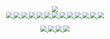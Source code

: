 <div align="center">
  <picture>
    <source media="(prefers-color-scheme: dark)" 
      srcset="https://github-readme-stats-guylepage3.vercel.app/api?username=guylepage3&show_icons=false&bg_color=000000&title_color=ffffff&icon_color=ffffff&text_color=ffffff&hide_border=true&border_color=31363c&count_private=true&include_all_commits=true&hide=contribs&custom_title=GitHub%20Stats&ring_color=ffffff&card_width=290">
    <img src="https://github-readme-stats-guylepage3.vercel.app/api?username=guylepage3&show_icons=false&bg_color=1f6feb&title_color=ffffff&icon_color=ffffff&text_color=ffffff&hide_border=true&border_color=d1d7dd&count_private=true&include_all_commits=true&hide=contribs&custom_title=GitHub%20Stats&ring_color=ffffff&card_width=290">
  </picture>
</div>

<div align="center" style="display: inline_block">
  <a href="https://developer.mozilla.org/en-US/docs/Learn/Getting_started_with_the_web/JavaScript_basics" target="_blank">
    <picture>
      <source 
        media="(prefers-color-scheme: dark)" 
        srcset="https://img.shields.io/badge/JavaScript-000000?style=for-the-badge">
      <img src="https://img.shields.io/badge/JavaScript-1f6feb?style=for-the-badge">
    </picture>
  </a>
  <a href="https://www.typescriptlang.org/" target="_blank">
    <picture>
      <source 
        media="(prefers-color-scheme: dark)" 
        srcset="https://img.shields.io/badge/TypeScript-000000?style=for-the-badge&logo=typescript&logoColor=white">
      <img src="https://img.shields.io/badge/TypeScript-1f6feb?style=for-the-badge&logo=typescript&logoColor=white">
    </picture>
  </a>
  <a href="https://nextjs.org/" target="_blank">
    <picture>
      <source 
        media="(prefers-color-scheme: dark)" 
        srcset="https://img.shields.io/badge/NextJS-000000?style=for-the-badge&logo=next.js&logoColor=white">
      <img src="https://img.shields.io/badge/NextJS-1f6feb?style=for-the-badge&logo=next.js&logoColor=white">
    </picture>
  </a>
  <a href="https://react.dev/" target="_blank">
    <picture>
      <source 
        media="(prefers-color-scheme: dark)" 
        srcset="https://img.shields.io/badge/React-000000?style=for-the-badge&logo=react&logoColor=white">
      <img src="https://img.shields.io/badge/React-1f6feb?style=for-the-badge&logo=react&logoColor=white">
    </picture>
  </a>
  <a href="https://developer.mozilla.org/en-US/docs/Glossary/HTML5" target="_blank">
    <picture>
      <source 
        media="(prefers-color-scheme: dark)" 
        srcset="https://img.shields.io/badge/HTML5-000000?style=for-the-badge&logo=html5&logoColor=white">
      <img src="https://img.shields.io/badge/HTML5-1f6feb?style=for-the-badge&logo=html5&logoColor=white">
    </picture>
  </a>
  <a href="https://github.com/css-modules/css-modules" target="_blank">
    <picture>
      <source 
        media="(prefers-color-scheme: dark)" 
        srcset="https://img.shields.io/badge/CSS%20Modules-000000?style=for-the-badge&logo=cssmodules&logoColor=white">
      <img src="https://img.shields.io/badge/CSS%20Modules-1f6feb?style=for-the-badge&logo=cssmodules&logoColor=white">
    </picture>
  </a>
  <a href="https://postcss.org/" target="_blank">
    <picture>
      <source 
        media="(prefers-color-scheme: dark)" 
        srcset="https://img.shields.io/badge/PostCSS-000000?style=for-the-badge&logo=postcss&logoColor=white">
      <img src="https://img.shields.io/badge/PostCSS-1f6feb?style=for-the-badge&logo=postcss&logoColor=white">
    </picture>
  </a>
  <a href="https://github.com/postcss/autoprefixer" target="_blank">
    <picture>
      <source 
        media="(prefers-color-scheme: dark)" 
        srcset="https://img.shields.io/badge/Autoprefixer-000000?style=for-the-badge&logo=autoprefixer&logoColor=white">
      <img src="https://img.shields.io/badge/Autoprefixer-1f6feb?style=for-the-badge&logo=autoprefixer&logoColor=white">
    </picture>
  </a>
  <a href="https://developer.mozilla.org/en-US/docs/Web/CSS" target="_blank">
    <picture>
      <source 
        media="(prefers-color-scheme: dark)" 
        srcset="https://img.shields.io/badge/CSS3-000000?style=for-the-badge&logo=css3&logoColor=white">
      <img src="https://img.shields.io/badge/CSS3-1f6feb?style=for-the-badge&logo=css3&logoColor=white">
    </picture>
  </a>
  <a href="https://vercel.com/" target="_blank">
    <picture>
      <source 
        media="(prefers-color-scheme: dark)" 
        srcset="https://img.shields.io/badge/Vercel-000000?style=for-the-badge&logo=vercel&logoColor=white">
      <img src="https://img.shields.io/badge/Vercel-1f6feb?style=for-the-badge&logo=vercel&logoColor=white">
    </picture>
  </a>
  <a href="https://pnpm.io/" target="_blank">
    <picture>
      <source 
        media="(prefers-color-scheme: dark)" 
        srcset="https://img.shields.io/badge/pnpm-000000?style=for-the-badge&logo=pnpm&logoColor=white">
      <img src="https://img.shields.io/badge/pnpm-1f6feb?style=for-the-badge&logo=pnpm&logoColor=white">
    </picture>
  </a>
  <a href="https://git-scm.com/" target="_blank">
    <picture>
      <source 
        media="(prefers-color-scheme: dark)" 
        srcset="https://img.shields.io/badge/GIT-000000?style=for-the-badge&logo=git&logoColor=white">
      <img src="https://img.shields.io/badge/GIT-1f6feb?style=for-the-badge&logo=git&logoColor=white">
    </picture>
  </a>
  <a href="https://stackshare.io/guylepage33/guylepage-com" target="_blank">
    <picture>
      <source 
        media="(prefers-color-scheme: dark)" 
        srcset="https://img.shields.io/badge/StackShare-000000?style=for-the-badge&logo=stackshare&logoColor=white">
      <img src="https://img.shields.io/badge/StackShare-1f6feb?style=for-the-badge&logo=stackshare&logoColor=white">
    </picture>
  </a>
</div>
<br/>
<div align="center">
    <a href="https://guylepage.com" target="_blank">
      <picture>
        <source 
          media="(prefers-color-scheme: dark)" 
          srcset="https://img.shields.io/badge/guylepage.com-000000?style=for-the-badge&logoColor=white">
        <img src="https://img.shields.io/badge/guylepage.com-1f6feb?style=for-the-badge&logoColor=white">
      </picture>
    </a>
    <a href="https://twitter.com/guylepage3" target="_blank">
      <picture>
        <source 
          media="(prefers-color-scheme: dark)" 
          srcset="https://img.shields.io/badge/Twitter-000000?style=for-the-badge&logo=twitter&logoColor=white">
        <img src="https://img.shields.io/badge/Twitter-1f6feb?style=for-the-badge&logo=twitter&logoColor=white">
      </picture>
    </a>
    <a href="https://www.linkedin.com/in/guylepage/" target="_blank">
      <picture>
        <source 
          media="(prefers-color-scheme: dark)" 
          srcset="https://img.shields.io/badge/LinkedIn-000000?style=for-the-badge&logo=linkedin&logoColor=white">
        <img src="https://img.shields.io/badge/LinkedIn-1f6feb?style=for-the-badge&logo=linkedin&logoColor=white">
      </picture>
    </a>
    <a href="https://www.buymeacoffee.com/guylepage3" target="_blank">
      <picture>
        <source 
          media="(prefers-color-scheme: dark)" 
          srcset="https://img.shields.io/badge/Buy%20Me%20a%20Coffee-000000?style=for-the-badge&logoColor=white">
        <img src="https://img.shields.io/badge/Buy%20Me%20a%20Coffee-1f6feb?style=for-the-badge&logoColor=white">
      </picture>
    </a>
</div>
